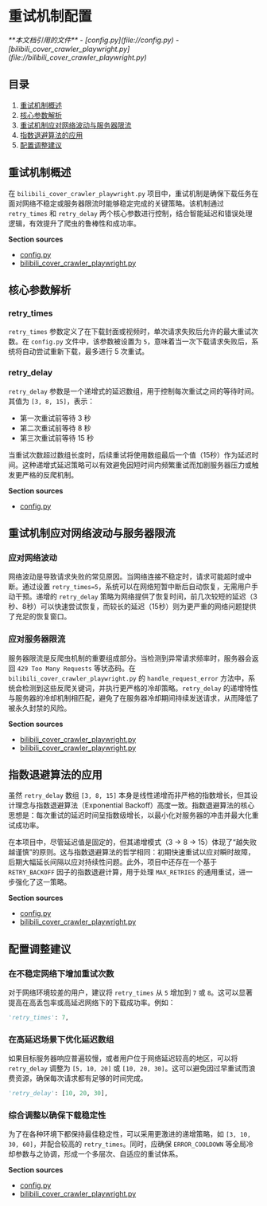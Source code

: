 # 重试机制配置

<cite>
**本文档引用的文件**
- [config.py](file://config.py)
- [bilibili_cover_crawler_playwright.py](file://bilibili_cover_crawler_playwright.py)
</cite>

## 目录
1. [重试机制概述](#重试机制概述)
2. [核心参数解析](#核心参数解析)
3. [重试机制应对网络波动与服务器限流](#重试机制应对网络波动与服务器限流)
4. [指数退避算法的应用](#指数退避算法的应用)
5. [配置调整建议](#配置调整建议)

## 重试机制概述

在 `bilibili_cover_crawler_playwright.py` 项目中，重试机制是确保下载任务在面对网络不稳定或服务器限流时能够稳定完成的关键策略。该机制通过 `retry_times` 和 `retry_delay` 两个核心参数进行控制，结合智能延迟和错误处理逻辑，有效提升了爬虫的鲁棒性和成功率。

**Section sources**
- [config.py](file://config.py#L268-L269)
- [bilibili_cover_crawler_playwright.py](file://bilibili_cover_crawler_playwright.py#L1853-L1882)

## 核心参数解析

### retry_times
`retry_times` 参数定义了在下载封面或视频时，单次请求失败后允许的最大重试次数。在 `config.py` 文件中，该参数被设置为 `5`，意味着当一次下载请求失败后，系统将自动尝试重新下载，最多进行 5 次重试。

### retry_delay
`retry_delay` 参数是一个递增式的延迟数组，用于控制每次重试之间的等待时间。其值为 `[3, 8, 15]`，表示：
- 第一次重试前等待 3 秒
- 第二次重试前等待 8 秒
- 第三次重试前等待 15 秒

当重试次数超过数组长度时，后续重试将使用数组最后一个值（15秒）作为延迟时间。这种递增式延迟策略可以有效避免因短时间内频繁重试而加剧服务器压力或触发更严格的反爬机制。

**Section sources**
- [config.py](file://config.py#L268-L269)

## 重试机制应对网络波动与服务器限流

### 应对网络波动
网络波动是导致请求失败的常见原因。当网络连接不稳定时，请求可能超时或中断。通过设置 `retry_times=5`，系统可以在网络短暂中断后自动恢复，无需用户手动干预。递增的 `retry_delay` 策略为网络提供了恢复时间，前几次较短的延迟（3秒、8秒）可以快速尝试恢复，而较长的延迟（15秒）则为更严重的网络问题提供了充足的恢复窗口。

### 应对服务器限流
服务器限流是反爬虫机制的重要组成部分。当检测到异常请求频率时，服务器会返回 `429 Too Many Requests` 等状态码。在 `bilibili_cover_crawler_playwright.py` 的 `handle_request_error` 方法中，系统会检测到这些反爬关键词，并执行更严格的冷却策略。`retry_delay` 的递增特性与服务器的冷却机制相匹配，避免了在服务器冷却期间持续发送请求，从而降低了被永久封禁的风险。

**Section sources**
- [bilibili_cover_crawler_playwright.py](file://bilibili_cover_crawler_playwright.py#L1853-L1882)
- [bilibili_cover_crawler_playwright.py](file://bilibili_cover_crawler_playwright.py#L1190-L1220)

## 指数退避算法的应用

虽然 `retry_delay` 数组 `[3, 8, 15]` 本身是线性递增而非严格的指数增长，但其设计理念与指数退避算法（Exponential Backoff）高度一致。指数退避算法的核心思想是：每次重试的延迟时间呈指数级增长，以最小化对服务器的冲击并最大化重试成功率。

在本项目中，尽管延迟值是固定的，但其递增模式（3 -> 8 -> 15）体现了“越失败越谨慎”的原则。这与指数退避算法的哲学相同：初期快速重试以应对瞬时故障，后期大幅延长间隔以应对持续性问题。此外，项目中还存在一个基于 `RETRY_BACKOFF` 因子的指数退避计算，用于处理 `MAX_RETRIES` 的通用重试，进一步强化了这一策略。

**Section sources**
- [config.py](file://config.py#L268-L269)
- [bilibili_cover_crawler_playwright.py](file://bilibili_cover_crawler_playwright.py#L1853-L1882)

## 配置调整建议

### 在不稳定网络下增加重试次数
对于网络环境较差的用户，建议将 `retry_times` 从 `5` 增加到 `7` 或 `8`。这可以显著提高在高丢包率或高延迟网络下的下载成功率。例如：
```python
'retry_times': 7,
```

### 在高延迟场景下优化延迟数组
如果目标服务器响应普遍较慢，或者用户位于网络延迟较高的地区，可以将 `retry_delay` 调整为 `[5, 10, 20]` 或 `[10, 20, 30]`。这可以避免因过早重试而浪费资源，确保每次请求都有足够的时间完成。
```python
'retry_delay': [10, 20, 30],
```

### 综合调整以确保下载稳定性
为了在各种环境下都保持最佳稳定性，可以采用更激进的递增策略，如 `[3, 10, 30, 60]`，并配合较高的 `retry_times`。同时，应确保 `ERROR_COOLDOWN` 等全局冷却参数与之协调，形成一个多层次、自适应的重试体系。

**Section sources**
- [config.py](file://config.py#L268-L269)
- [bilibili_cover_crawler_playwright.py](file://bilibili_cover_crawler_playwright.py#L1853-L1882)